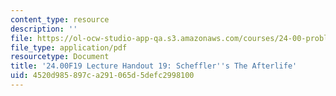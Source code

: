```yaml
---
content_type: resource
description: ''
file: https://ol-ocw-studio-app-qa.s3.amazonaws.com/courses/24-00-problems-of-philosophy-fall-2019/4520d985897ca291065d5defc2998100_MIT24_00F19_lecturehandout19.pdf
file_type: application/pdf
resourcetype: Document
title: '24.00F19 Lecture Handout 19: Scheffler''s The Afterlife'
uid: 4520d985-897c-a291-065d-5defc2998100
---
```

